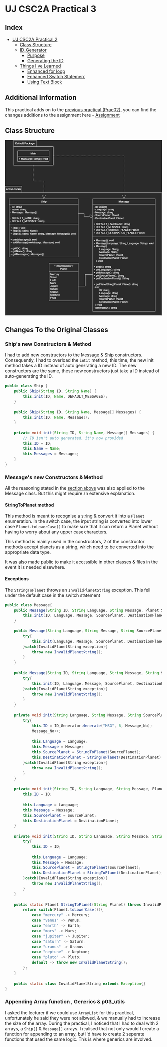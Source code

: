 # UJ CSC2A Practical 3

## Index
- [UJ CSC2A Practical 2](#uj-csc2a-practical-2)
    * [Class Structure](#class-structure)
    * [ID_Generator](#-id-generator---src-accse-csc2a-messagejava--class)
        + [Purpose](#purpose)
        + [Generating the ID](#generating-the-id)
    * [Things I've Learned](#things-i-ve-learned)
        + [Enhanced for loop](#enhanced-for-loop)
        + [Enhanced Switch Statement](#enhanced-switch-statement)
        + [Using Text Block](#using-text-block)

## Additional Information

This practical adds on to the [previous practical (Prac02)](https://github.com/ThaBeanBoy/UJ_CSC2A_P02), you can find the
changes additions to the assignment here - [Assignment](./docs/Assignment.pdf)

## Class Structure

![UML Diagram](./docs/UML.png)

## Changes To the Original Classes

### Ship's new Constructors & Method
I had to add new constructors to the Message & Ship constructors. Consequently, I had to overload the ```intit``` method,
this time, the new init method takes a ID instead of auto generating a new ID. The new constructors are the same, these
new constructors just take a ID instead of auto-generating the ID.

```java
public class Ship {
    public Ship(String ID, String Name) {
        this.init(ID, Name, DEFAULT_MESSAGES);
    }

    public Ship(String ID, String Name, Message[] Messages) {
        this.init(ID, Name, Messages);
    }

    private void init(String ID, String Name, Message[] Messages) {
        // ID isn't auto generated, it's now provided
        this.ID = ID;
        this.Name = Name;
        this.Messages = Messages;
    }
}
```

### Message's new Constructors & Method

All the reasoning stated in the [section above](#Ship's-new-Constructors-&-Method) was also applied to the Message class.
But this might require an extensive explanation.

#### StringToPlanet method

This method is meant to recognise a string & convert it into a ```Planet``` enumeration. In the switch case, the input
string is converted into lower case ```Planet.toLowerCase()``` to make sure that it can return a Planet without having to
worry about any upper case characters.

This method is mainly used in the constructors, 2 of the constructor methods accept planets as a string, which need to
be converted into the appropriate data type.

It was also made public to make it accessible in other classes & files in the event it is needed elsewhere. 

#### Exceptions

The ```StringToPlanet``` throws an ```InvalidPlanetString``` exception. This fell under the default case in the switch
statement

```java
public class Message{
    public Message(String ID, String Language, String Message, Planet SourcePlanet, Planet DestinationPlanet){
        this.init(ID, Language, Message, SourcePlanet, DestinationPlanet);
    }

    public Message(String Language, String Message, String SourcePlanet, String DestinationPlanet) throws InvalidPlanetString {
        try{
            this.init(Language, Message, SourcePlanet, DestinationPlanet);
        }catch(InvalidPlanetString exception){
            throw new InvalidPlanetString();
        }
    }

    public Message(String ID, String Language, String Message, String SourcePlanet, String DestinationPlanet) throws InvalidPlanetString{
        try{
            this.init(ID, Language, Message, SourcePlanet, DestinationPlanet);
        }catch(InvalidPlanetString exception){
            throw new InvalidPlanetString();
        }
    }

    private void init(String Language, String Message, String SourcePlanet, String DestinationPlanet) throws InvalidPlanetString{
        try{
            this.ID = ID_Generator.Generate("MSG", 6, Message_No);
            Message_No++;

            this.Language = Language;
            this.Message = Message;
            this.SourcePlanet = StringToPlanet(SourcePlanet);
            this.DestinationPlanet = StringToPlanet(DestinationPlanet);
        }catch(InvalidPlanetString exception){
            throw new InvalidPlanetString();
        }
    }

    private void init(String ID, String Language, String Message, Planet SourcePlanet, Planet DestinationPlanet){
        this.ID = ID;

        this.Language = Language;
        this.Message = Message;
        this.SourcePlanet = SourcePlanet;
        this.DestinationPlanet = DestinationPlanet;
    }

    private void init(String ID, String Language, String Message, String SourcePlanet, String DestinationPlanet) throws InvalidPlanetString{
        try{
            this.ID = ID;

            this.Language = Language;
            this.Message = Message;
            this.SourcePlanet = StringToPlanet(SourcePlanet);
            this.DestinationPlanet = StringToPlanet(DestinationPlanet);
        }catch(InvalidPlanetString exception){
            throw new InvalidPlanetString();
        }
    }

    public static Planet StringToPlanet(String Planet) throws InvalidPlanetString{
        return switch(Planet.toLowerCase()){
            case "mercury" -> Mercury;
            case "venus" -> Venus;
            case "earth" -> Earth;
            case "mars" -> Mars;
            case "jupiter" -> Jupiter;
            case "saturn" -> Saturn;
            case "uranus" -> Uranus;
            case "neptune" -> Neptune;
            case "pluto" -> Pluto;
            default -> throw new InvalidPlanetString();
        };
    }

    public static class InvalidPlanetString extends Exception{}
}
```

### Appending Array function , Generics & p03_utils

I asked the lecturer if we could use ```ArrayList``` for this practical, unfortunately he said they were not allowed, & we
manually had to increase the size of the array. During the practical, I noticed that I had to deal with 2 arrays, a ```Ship[]```
& ```Message[]``` arrays. I realised that not only would I create a function for appending to an array, but I'd have to create
2 seperate functions that used the same logic. This is where generics are involved.